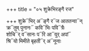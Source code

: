 +++
title = "०५ शुक्रेभिरङ्गै रज"

+++
शुक्रे᳓भिर् अ᳓ङ्गै र᳓ज आततन्वा᳓न्  
क्र᳓तुम् पुनानः᳓ कवि᳓भिः पवि᳓त्रैः  
शोचि᳓र् व᳓सानः प᳓रि आ᳓युर् अपां᳓  
श्रि᳓यो मिमीते बृहती᳓र् अ᳓नूनाः